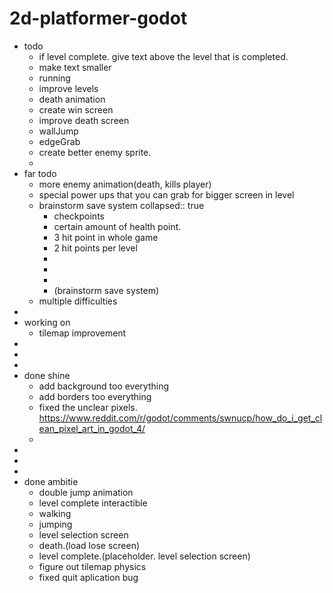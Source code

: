 # 2d-platformer-godot
- todo
	- if level complete. give text above the level that is completed.
	- make text smaller
	- running
	- improve levels
	- death animation
	- create win screen
	- improve death screen
	- wallJump
	- edgeGrab
	- create better enemy sprite.
	-
- far todo
	- more enemy animation(death, kills player)
	- special power ups that you can grab for bigger screen in level
	- brainstorm save system
	  collapsed:: true
		- checkpoints
		- certain amount of health point.
		- 3 hit point in whole game
		- 2 hit points per level
		-
		-
		-
		- (brainstorm save system)
	- multiple difficulties
-
- working on
	- tilemap improvement
-
-
-
- done shine
	- add background too everything
	- add borders too everything
	- fixed the unclear pixels. https://www.reddit.com/r/godot/comments/swnucp/how_do_i_get_clean_pixel_art_in_godot_4/
	-
-
-
-
- done ambitie
	- double jump animation
	- level complete interactible
	- walking
	- jumping
	- level selection screen
	- death.(load lose screen)
	- level complete.(placeholder. level selection screen)
	- figure out tilemap physics
	- fixed quit aplication bug
